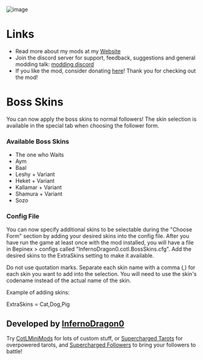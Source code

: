 ![image](https://i.imgur.com/oImPLMm.png)

# Links
- Read more about my mods at my [Website](https://cotlminimod.infernodragon.net/)
- Join the discord server for support, feedback, suggestions and general modding talk: [modding discord](https://discord.gg/MUjww9ndx2)
- If you like the mod, consider donating [here](https://ko-fi.com/infernodragon0)! Thank you for checking out the mod!

# Boss Skins
You can now apply the boss skins to normal followers! The skin selection is available in the special tab when choosing the follower form.

### Available Boss Skins
- The one who Waits
- Aym
- Baal
- Leshy + Variant
- Heket + Variant
- Kallamar + Variant
- Shamura + Variant
- Sozo

### Config File
You can now specify additional skins to be selectable during the "Choose Form" section by adding your desired skins into the config file. After you have run the game at least once with the mod installed, you will have a file in Bepinex > configs called "InfernoDragon0.cotl.BossSkins.cfg". Add the desired skins to the ExtraSkins setting to make it available.

Do not use quotation marks. Separate each skin name with a comma (,) for each skin you want to add into the selection. You will need to use the skin's codename instead of the actual name of the skin.

Example of adding skins:

ExtraSkins = Cat,Dog,Pig

## Developed by [InfernoDragon0](https://github.com/InfernoDragon0)

Try [CotLMiniMods](https://cult-of-the-lamb.thunderstore.io/package/InfernoDragon0/CotLMiniMods/) for lots of custom stuff, or [Supercharged Tarots](https://thunderstore.io/c/cult-of-the-lamb/p/InfernoDragon0/Supercharged_Tarots/) for overpowered tarots, and [Supercharged Followers](https://thunderstore.io/c/cult-of-the-lamb/p/InfernoDragon0/SuperchargedFollowers/) to bring your followers to battle!